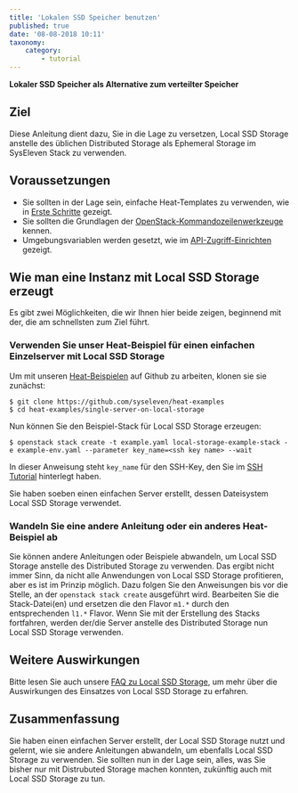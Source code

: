 ```yaml
---
title: 'Lokalen SSD Speicher benutzen'
published: true
date: '08-08-2018 10:11'
taxonomy:
    category:
        - tutorial
---
```


**Lokaler SSD Speicher als Alternative zum verteilter Speicher**

## Ziel

Diese Anleitung dient dazu, Sie in die Lage zu versetzen, Local SSD Storage anstelle des üblichen Distributed Storage als Ephemeral Storage im SysEleven Stack zu verwenden.


## Voraussetzungen

* Sie sollten in der Lage sein, einfache Heat-Templates zu verwenden, wie in [Erste Schritte](/tutorials/firststeps/) gezeigt.
* Sie sollten die Grundlagen der [OpenStack-Kommandozeilenwerkzeuge](/tutorials/openstack-cli/) kennen.
* Umgebungsvariablen werden gesetzt, wie im [API-Zugriff-Einrichten](/tutorials/api-access/) gezeigt.


## Wie man eine Instanz mit Local SSD Storage erzeugt

Es gibt zwei Möglichkeiten, die wir Ihnen hier beide zeigen, beginnend mit der, die am schnellsten zum Ziel führt.


### Verwenden Sie unser Heat-Beispiel für einen einfachen Einzelserver mit Local SSD Storage

Um mit unseren [Heat-Beispielen](https://github.com/syseleven/heat-examples) auf Github zu arbeiten, klonen sie sie zunächst:

```shell
$ git clone https://github.com/syseleven/heat-examples
$ cd heat-examples/single-server-on-local-storage
```

Nun können Sie den Beispiel-Stack für Local SSD Storage erzeugen:

```
$ openstack stack create -t example.yaml local-storage-example-stack -e example-env.yaml --parameter key_name=<ssh key name> --wait
```

In dieser Anweisung steht `key_name` für den SSH-Key, den Sie im [SSH Tutorial](/tutorials/ssh-keys/) hinterlegt haben.

Sie haben soeben einen einfachen Server erstellt, dessen Dateisystem Local SSD Storage verwendet.


### Wandeln Sie eine andere Anleitung oder ein anderes Heat-Beispiel ab

Sie können andere Anleitungen oder Beispiele abwandeln, um Local SSD Storage anstelle des Distributed Storage zu verwenden.
Das ergibt nicht immer Sinn, da nicht alle Anwendungen von Local SSD Storage profitieren, aber es ist im Prinzip möglich.
Dazu folgen Sie den Anweisungen bis vor die Stelle, an der `openstack stack create` ausgeführt wird.
Bearbeiten Sie die Stack-Datei(en) und ersetzen die den Flavor `m1.*` durch den entsprechenden `l1.*` Flavor.
Wenn Sie mit der Erstellung des Stacks fortfahren, werden der/die Server anstelle des Distributed Storage nun Local SSD Storage verwenden.


## Weitere Auswirkungen

Bitte lesen Sie auch unsere [FAQ zu Local SSD Storage](../faq/local-storage), um mehr über die Auswirkungen des Einsatzes von Local SSD Storage zu erfahren.


## Zusammenfassung

Sie haben einen einfachen Server erstellt, der Local SSD Storage nutzt und gelernt, wie sie andere Anleitungen abwandeln, um ebenfalls Local SSD Storage zu verwenden.
Sie sollten nun in der Lage sein, alles, was Sie bisher nur mit Distrubuted Storage machen konnten, zukünftig auch mit Local SSD Storage zu tun.
